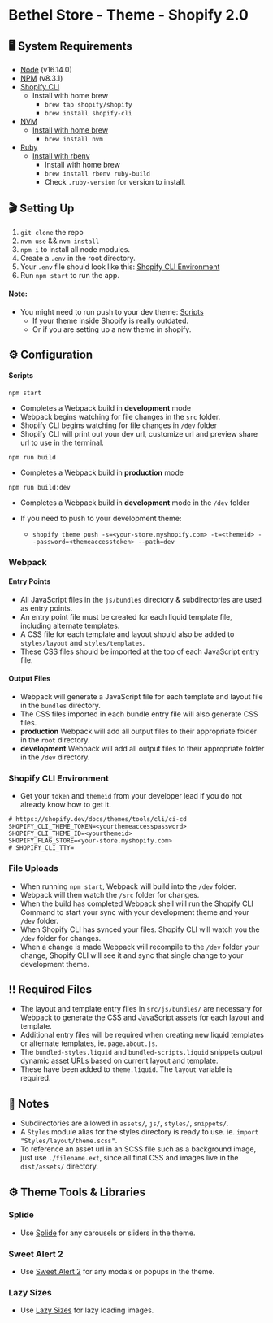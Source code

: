 # Bethel Store - Theme - Shopify 2.0

## 🖥 System Requirements

- [Node](https://nodejs.org/en/) (v16.14.0)
- [NPM](https://docs.npmjs.com/) (v8.3.1)
- [Shopify CLI](https://shopify.dev/docs/themes/tools/cli/install)
  - Install with home brew
    - `brew tap shopify/shopify`
    - `brew install shopify-cli`
- [NVM](https://github.com/nvm-sh/nvm)
  - [Install with home brew](https://formulae.brew.sh/formula/nvm)
    - `brew install nvm`
- [Ruby](https://www.ruby-lang.org/en/)
  - [Install with rbenv](https://github.com/rbenv/rbenv)
    - Install with home brew
    - `brew install rbenv ruby-build`
    - Check `.ruby-version` for version to install.

## 🎬 Setting Up

1. `git clone` the repo
2. `nvm use` && `nvm install`
3. `npm i` to install all node modules.
4. Create a `.env` in the root directory.
5. Your `.env` file should look like this: [Shopify CLI Environment](#shopify-cli-environment)
6. Run `npm start` to run the app.

#### Note:

- You might need to run push to your dev theme: [Scripts](#scripts)
  - If your theme inside Shopify is really outdated.
  - Or if you are setting up a new theme in shopify.

## ⚙️ Configuration

#### Scripts

`npm start`

- Completes a Webpack build in **development** mode
- Webpack begins watching for file changes in the `src` folder.
- Shopify CLI begins watching for file changes in `/dev` folder
- Shopify CLI will print out your dev url, customize url and preview share url to use in the terminal.

`npm run build`

- Completes a Webpack build in **production** mode

`npm run build:dev`

- Completes a Webpack build in **development** mode in the `/dev` folder

- If you need to push to your development theme:
  - `shopify theme push -s=<your-store.myshopify.com> -t=<themeid> --password=<themeaccesstoken> --path=dev`

### Webpack

#### Entry Points

- All JavaScript files in the `js/bundles` directory & subdirectories are used as entry points.
- An entry point file must be created for each liquid template file, including alternate templates.
- A CSS file for each template and layout should also be added to `styles/layout` and `styles/templates`.
- These CSS files should be imported at the top of each JavaScript entry file.

#### Output Files

- Webpack will generate a JavaScript file for each template and layout file in the `bundles` directory.
- The CSS files imported in each bundle entry file will also generate CSS files.
- **production** Webpack will add all output files to their appropriate folder in the `root` directory.
- **development** Webpack will add all output files to their appropriate folder in the `/dev` directory.

### Shopify CLI Environment

- Get your `token` and `themeid` from your developer lead if you do not already know how to get it.

```
# https://shopify.dev/docs/themes/tools/cli/ci-cd
SHOPIFY_CLI_THEME_TOKEN=<yourthemeaccesspassword>
SHOPIFY_CLI_THEME_ID=<yourthemeid>
SHOPIFY_FLAG_STORE=<your-store.myshopify.com>
# SHOPIFY_CLI_TTY=
```

### File Uploads

- When running `npm start`, Webpack will build into the `/dev` folder.
- Webpack will then watch the `/src` folder for changes.
- When the build has completed Webpack shell will run the Shopify CLI Command to start your sync with your development theme and your `/dev` folder.
- When Shopify CLI has synced your files. Shopify CLI will watch you the `/dev` folder for changes.
- When a change is made Webpack will recompile to the `/dev` folder your change, Shopify CLI will see it and sync that single change to your development theme.

## ‼️ Required Files

- The layout and template entry files in `src/js/bundles/` are necessary for Webpack to generate the CSS and JavaScript assets for each layout and template.
- Additional entry files will be required when creating new liquid templates or alternate templates, ie. `page.about.js`.
- The `bundled-styles.liquid` and `bundled-scripts.liquid` snippets output dynamic asset URLs based on current layout and template.
- These have been added to `theme.liquid`. The `layout` variable is required.

## 📝 Notes

- Subdirectories are allowed in `assets/`, `js/`, `styles/`, `snippets/`.
- A `Styles` module alias for the styles directory is ready to use. ie. `import "Styles/layout/theme.scss"`.
- To reference an asset url in an SCSS file such as a background image, just use `./filename.ext`, since all final CSS and images live in the `dist/assets/` directory.

## ⚙️ Theme Tools & Libraries

### Splide

- Use [Splide](https://splidejs.com/) for any carousels or sliders in the theme.

### Sweet Alert 2

- Use [Sweet Alert 2](https://sweetalert2.github.io/) for any modals or popups in the theme.

### Lazy Sizes

- Use [Lazy Sizes](https://github.com/aFarkas/lazysizes) for lazy loading images.
